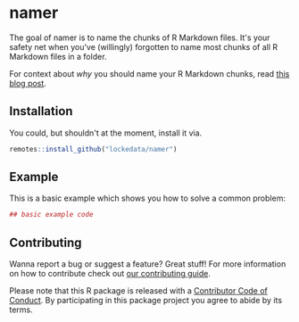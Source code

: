 # namer

The goal of namer is to name the chunks of R Markdown files. It's your safety net when you've (willingly) forgotten to name most chunks of all R Markdown files in a folder.

For context about _why_ you should name your R Markdown chunks, read [this blog post](https://masalmon.eu/2017/08/08/chunkpets/).

## Installation

You could, but shouldn't at the moment, install it via.

``` r
remotes::install_github("lockedata/namer")
```

## Example

This is a basic example which shows you how to solve a common problem:

``` r
## basic example code
```

## Contributing

Wanna report a bug or suggest a feature? Great stuff! For more information on how to contribute check out [our contributing guide](.github/CONTRIBUTING.md). 

 Please note that this R package is released with a [Contributor Code of Conduct](CODE_OF_CONDUCT.md). By participating in this package project you agree to abide by its terms.
